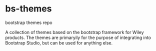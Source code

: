 # bs-themes
bootstrap themes repo

A collection of themes based on the bootstrap framework for Wiley products.
The themes are primaryily for the purpose of integrating into Bootstrap Studio, but can be used for anything else.
